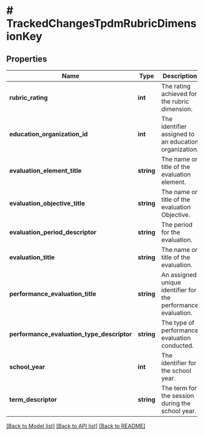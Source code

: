 # # TrackedChangesTpdmRubricDimensionKey

## Properties

Name | Type | Description | Notes
------------ | ------------- | ------------- | -------------
**rubric_rating** | **int** | The rating achieved for the rubric dimension. | [optional]
**education_organization_id** | **int** | The identifier assigned to an education organization. | [optional]
**evaluation_element_title** | **string** | The name or title of the evaluation element. | [optional]
**evaluation_objective_title** | **string** | The name or title of the evaluation Objective. | [optional]
**evaluation_period_descriptor** | **string** | The period for the evaluation. | [optional]
**evaluation_title** | **string** | The name or title of the evaluation. | [optional]
**performance_evaluation_title** | **string** | An assigned unique identifier for the performance evaluation. | [optional]
**performance_evaluation_type_descriptor** | **string** | The type of performance evaluation conducted. | [optional]
**school_year** | **int** | The identifier for the school year. | [optional]
**term_descriptor** | **string** | The term for the session during the school year. | [optional]

[[Back to Model list]](../../README.md#models) [[Back to API list]](../../README.md#endpoints) [[Back to README]](../../README.md)
